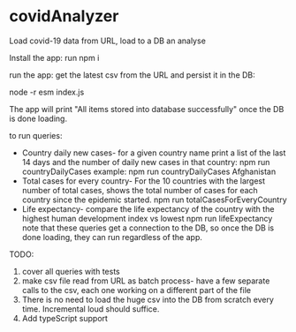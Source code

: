 # covidAnalyzer
Load covid-19 data from URL, load to a DB an analyse 

Install the app:
run npm i

run the app: get the latest csv from the URL and persist it in the DB:

node -r esm index.js

The app will print "All items stored into database successfully" once the DB is done loading.

to run queries:
* Country daily new cases- for a given country name print a list of the last 14 days and the number of daily new cases in that country:
    npm run countryDailyCases <country name>        example: npm run countryDailyCases Afghanistan
* Total cases for every country- For the 10 countries with the largest number of total cases,
  shows the total number of cases for each country since the epidemic started.
    npm run totalCasesForEveryCountry
* Life expectancy- compare the life expectancy of the country with the highest human development index vs lowest
    npm run lifeExpectancy
note that these queries get a connection to the DB, so once the DB is done loading, they can run regardless of the app.

TODO:
1. cover all queries with tests
2. make csv file read from URL as batch process-
   have a few separate calls to the csv, each one working on a different part of the file
3. There is no need to load the huge csv into the DB from scratch every time. Incremental loud should suffice.
4. Add typeScript support
